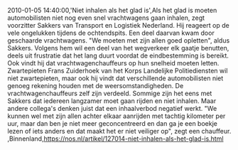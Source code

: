 2010-01-05 14:40:00,'Niet inhalen als het glad is',Als het glad is moeten automobilisten niet nog even snel vrachtwagens gaan inhalen, zegt voorzitter Sakkers van Transport en Logistiek Nederland. Hij reageert op de vele ongelukken tijdens de ochtendspits. Een deel daarvan kwam door geschaarde vrachtwagens. "We moeten met zijn allen goed opletten", aldus Sakkers. Volgens hem wil een deel van het wegverkeer elk gaatje benutten, deels uit frustratie dat het lang duurt voordat de eindbestemming is bereikt. Ook vindt hij dat vrachtwagenchauffeurs op hun snelheid moeten letten. Zwartepieten Frans Zuiderhoek van het Korps Landelijke Politiediensten wil niet zwartepieten, maar ook hij vindt dat verschillende automobilisten niet genoeg rekening houden met de weersomstandigheden. De vrachtwagenchauffeurs zelf zijn verdeeld. Sommige zijn het eens met Sakkers dat iedereen langzamer moet gaan rijden en niet inhalen. Maar andere collega's denken juist dat een inhaalverbod negatief werkt. "We kunnen wel met zijn allen achter elkaar aanrijden met tachtig kilometer per uur, maar dan ben je niet meer geconcentreerd en dan ga je een boekje lezen of iets anders en dat maakt het er niet veiliger op", zegt een chauffeur. ,Binnenland,https://nos.nl/artikel/127014-niet-inhalen-als-het-glad-is.html